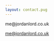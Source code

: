```yaml
---
layout: contact.pug
---
```


me@jo<span class="retro">rda</span>nlord.<span class="retro">c</span>o.uk

me@jordanlord.co.uk
